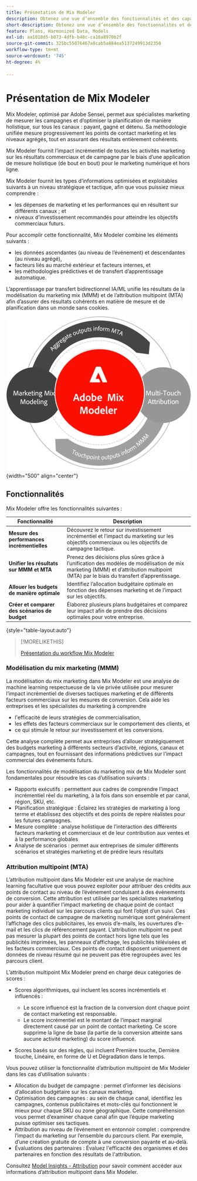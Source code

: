 ```yaml
---
title: Présentation de Mix Modeler
description: Obtenez une vue d’ensemble des fonctionnalités et des capacités de Mix Modeler.
short-description: Obtenez une vue d’ensemble des fonctionnalités et des capacités de Mix Modeler.
feature: Plans, Harmonized Data, Models
exl-id: aa1018d5-b073-4dfb-b40c-ca16a8970b2f
source-git-commit: 325bc55076467a8cab5a884ea5137249913d2350
workflow-type: tm+mt
source-wordcount: '745'
ht-degree: 4%

---
```


# Présentation de Mix Modeler

Mix Modeler, optimisé par Adobe Sensei, permet aux spécialistes marketing de mesurer les campagnes et d’optimiser la planification de manière holistique, sur tous les canaux : payant, gagné et détenu. Sa méthodologie unifiée mesure progressivement les points de contact marketing et les niveaux agrégés, tout en assurant des résultats entièrement cohérents.

Mix Modeler fournit l’impact incrémentiel de toutes les activités marketing sur les résultats commerciaux et de campagne par le biais d’une application de mesure holistique (de bout en bout) pour le marketing numérique et hors ligne.

Mix Modeler fournit les types d’informations optimisées et exploitables suivants à un niveau stratégique et tactique, afin que vous puissiez mieux comprendre :

* les dépenses de marketing et les performances qui en résultent sur différents canaux ; et
* niveaux d’investissement recommandés pour atteindre les objectifs commerciaux futurs.


Pour accomplir cette fonctionnalité, Mix Modeler combine les éléments suivants :

* les données ascendantes (au niveau de l’événement) et descendantes (au niveau agrégé),
* facteurs liés au marché extérieur et facteurs internes, et
* les méthodologies prédictives et de transfert d’apprentissage automatique.

L’apprentissage par transfert bidirectionnel IA/ML unifie les résultats de la modélisation du marketing mix (MMM) et de l’attribution multipoint (MTA) afin d’assurer des résultats cohérents en matière de mesure et de planification dans un monde sans cookies.

![&#x200B; Apprentissage par transfert bidirectionnel &#x200B;](/help/assets/birdirectional-transfer-learning.png){width="500" align="center"}


## Fonctionnalités

Mix Modeler offre les fonctionnalités suivantes :

| Fonctionnalité | Description |
|---|---|
| **Mesure des performances incrémentielles** | Découvrez le retour sur investissement incrémentiel et l’impact du marketing sur les objectifs commerciaux ou les objectifs de campagne tactique. |
| **Unifier les résultats sur MMM et MTA** | Prenez des décisions plus sûres grâce à l’unification des modèles de modélisation de mix marketing (MMM) et d’attribution multipoint (MTA) par le biais du transfert d’apprentissage. |
| **Allouer les budgets de manière optimale** | Identifiez l’allocation budgétaire optimale en fonction des dépenses marketing et de l’impact sur les objectifs. |
| **Créer et comparer des scénarios de budget** | Élaborez plusieurs plans budgétaires et comparez leur impact afin de prendre des décisions optimales pour votre entreprise. |

{style="table-layout:auto"}

>[!MORELIKETHIS]
>
>[Présentation du workflow Mix Modeler](workflow.md)


### Modélisation du mix marketing (MMM)

La modélisation du mix marketing dans Mix Modeler est une analyse de machine learning respectueuse de la vie privée utilisée pour mesurer l’impact incrémentiel de diverses tactiques marketing et de différents facteurs commerciaux sur les mesures de conversion. Cela aide les entreprises et les spécialistes du marketing à comprendre

* l&#39;efficacité de leurs stratégies de commercialisation,
* les effets des facteurs commerciaux sur le comportement des clients, et
* ce qui stimule le retour sur investissement et les conversions.

Cette analyse complète permet aux entreprises d’allouer stratégiquement des budgets marketing à différents secteurs d’activité, régions, canaux et campagnes, tout en fournissant des informations prédictives sur l’impact commercial des événements futurs.

Les fonctionnalités de modélisation du marketing mix de Mix Modeler sont fondamentales pour résoudre les cas d’utilisation suivants :

* Rapports exécutifs : permettent aux cadres de comprendre l’impact incrémentiel réel du marketing, à la fois dans son ensemble et par canal, région, SKU, etc.
* Planification stratégique : Éclairez les stratégies de marketing à long terme et établissez des objectifs et des points de repère réalistes pour les futures campagnes.
* Mesure complète : analyse holistique de l’interaction des différents facteurs marketing et commerciaux et de leur contribution aux ventes et à la performance globales
* Analyse de scénarios : permet aux entreprises de simuler différents scénarios et stratégies marketing et de prédire leurs résultats


### Attribution multipoint (MTA)

L’attribution multipoint dans Mix Modeler est une analyse de machine learning facultative que vous pouvez exploiter pour attribuer des crédits aux points de contact au niveau de l’événement conduisant à des événements de conversion. Cette attribution est utilisée par les spécialistes marketing pour aider à quantifier l’impact marketing de chaque point de contact marketing individuel sur les parcours clients qui font l’objet d’un suivi. Ces points de contact de campagne de marketing numérique sont généralement l’affichage des clics publicitaires, les envois d’e-mails, les ouvertures d’e-mail et les clics de référencement payant. L’attribution multipoint ne peut pas mesurer la plupart des points de contact hors ligne tels que les publicités imprimées, les panneaux d’affichage, les publicités télévisées et les facteurs commerciaux. Ces points de contact disposent uniquement de données de niveau résumé qui ne peuvent pas être regroupées avec les parcours client.

L’attribution multipoint Mix Modeler prend en charge deux catégories de scores :

* Scores algorithmiques, qui incluent les scores incrémentiels et influencés :
   * Le score influencé est la fraction de la conversion dont chaque point de contact marketing est responsable.
   * Le score incrémentiel est le montant de l’impact marginal directement causé par un point de contact marketing. Ce score supprime la ligne de base (la partie de la conversion atteinte sans aucune activité marketing) du score influencé.

* Scores basés sur des règles, qui incluent Première touche, Dernière touche, Linéaire, en forme de U et Dégradation dans le temps.

Vous pouvez utiliser la fonctionnalité d’attribution multipoint de Mix Modeler dans les cas d’utilisation suivants :

* Allocation du budget de campagne : permet d’informer les décisions d’allocation budgétaire sur les canaux marketing.
* Optimisation des campagnes : au sein de chaque canal, identifiez les campagnes, contenus publicitaires et mots-clés qui fonctionnent le mieux pour chaque SKU ou zone géographique. Cette compréhension vous permet d’examiner chaque canal afin que l’équipe marketing puisse optimiser ses tactiques.
* Attribution au niveau de l’événement en entonnoir complet : comprendre l’impact du marketing sur l’ensemble du parcours client. Par exemple, d’une création gratuite de compte à une conversion payante et au-delà.
* Évaluations des partenaires : Évaluez l&#39;efficacité des organismes et des partenaires en fonction des résultats de l&#39;attribution.

Consultez [Model Insights - Attribution](../models/insights.md#attribution) pour savoir comment accéder aux informations d’attribution multipoint dans Mix Modeler.


